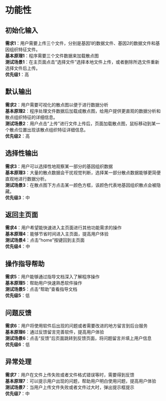 # 功能性
## 初始化输入

   **需求1**：用户需要上传三个文件，分别是基因1的数据文件、基因2的数据文件和基因组织特征文件。    
   **基本原理1**：程序需要三个文件数据来加载散点图    
   **测试场景1**：在主页面点击“选择文件”选择本地文件上传，或者删除所选文件重新选择文件后上传。    
   **优先级1**：高  
   
## 默认输出

   **需求2**：用户需要可视化的散点图以便于进行数据分析      
   **基本原理2**：程序处理文件数据后加载成散点图，给用户提供更直观的数据分析和散点组织特征的详细信息。    
   **测试场景2**：用户点击“上传”进行文件上传后，页面加载散点图，鼠标移动到某一个散点位置出现该散点组织特征详细信息。    
   **优先级2**：高 
   
## 选择性输出

   **需求3**：用户可以选择性地观察某一部分的基因组织数据     
   **基本原理3**：大量的散点数据会干扰视觉判断，选择某一部分散点数据能够更简便直观地进行数据分析。    
   **测试场景3**：在散点图下方点击某一颜色方框，该颜色代表地基因组织散点会被隐藏。    
   **优先级3**：中  
   
## 返回主页面

   **需求4**：用户希望能快速进入主页面进行其他功能需求的操作    
   **基本原理4**：能够节省时间进入主页面，提高用户体验      
   **测试场景4**：点击“home”按键回到主页面     
   **优先级4**：中  
   
## 操作指导帮助

   **需求5**：用户能够通过指导文档深入了解程序操作    
   **基本原理5**：帮助用户快速熟悉软件操作    
   **测试场景5**：点击“帮助”查看指导文档    
   **优先级5**：低
   
## 问题反馈

   **需求6**：用户将使用软件后出现的问题或者需要改进的地方留言到后台服务    
   **基本原理6**：通过反馈留言完善软件，提高用户体验    
   **测试场景6**：点击“反馈”后页面跳转到反馈页面，将问题留言并填上用户信息    
   **优先级6**：低
   
## 异常处理

   **需求7**：用户在文件上传失败或者文件格式错误等时，需要得到反馈    
   **基本原理7**：可以提示用户出现的问题，帮助用户明白使用问题，提高用户体验    
   **测试场景7**：当用户上传文件失败或者文件过大时，弹出提示框提示    
   **优先级7**：中
